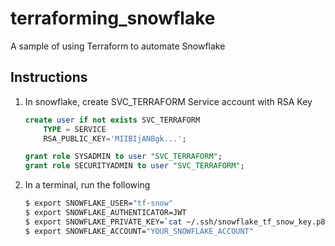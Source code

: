 # terraforming_snowflake
A sample of using Terraform to automate Snowflake

## Instructions
1. In snowflake, create SVC_TERRAFORM Service account with RSA Key

    ```SQL
    create user if not exists SVC_TERRAFORM
        TYPE = SERVICE
        RSA_PUBLIC_KEY='MIIBIjANBgk...';

    grant role SYSADMIN to user "SVC_TERRAFORM";
    grant role SECURITYADMIN to user "SVC_TERRAFORM";
    ```

2. In a terminal, run the following
    ```BASH
    $ export SNOWFLAKE_USER="tf-snow"
    $ export SNOWFLAKE_AUTHENTICATOR=JWT
    $ export SNOWFLAKE_PRIVATE_KEY=`cat ~/.ssh/snowflake_tf_snow_key.p8`
    $ export SNOWFLAKE_ACCOUNT="YOUR_SNOWFLAKE_ACCOUNT"
    ```